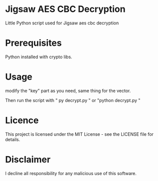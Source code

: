 # Jigsaw AES CBC Decryption
Little Python script used for Jigsaw aes cbc decryption

# Prerequisites
Python installed with crypto libs.

# Usage
modify the "key" part as you need, same thing for the vector.

Then run the script with  " py decrypt.py <file>" or "python decrypt.py <file>"

# Licence
This project is licensed under the MIT License - see the LICENSE file for details.
# Disclaimer
I decline all responsibility for any malicious use of this software.
